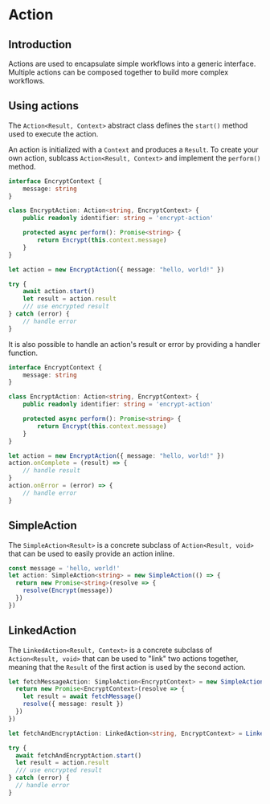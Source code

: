 # Action

## Introduction

Actions are used to encapsulate simple workflows into a generic interface. Multiple actions can be composed together to build more complex workflows.

## Using actions

The `Action<Result, Context>` abstract class defines the `start()` method used to execute the action.

An action is initialized with a `Context` and produces a `Result`. To create your own action, sublcass `Action<Result, Context>` and implement the `perform()` method.

```typescript
interface EncryptContext {
    message: string
}

class EncryptAction: Action<string, EncryptContext> {
    public readonly identifier: string = 'encrypt-action'

    protected async perform(): Promise<string> {
        return Encrypt(this.context.message)
    }
}

let action = new EncryptAction({ message: "hello, world!" })

try {
    await action.start()
    let result = action.result
    /// use encrypted result
} catch (error) {
    // handle error
}
```

It is also possible to handle an action's result or error by providing a handler function.

```typescript
interface EncryptContext {
    message: string
}

class EncryptAction: Action<string, EncryptContext> {
    public readonly identifier: string = 'encrypt-action'

    protected async perform(): Promise<string> {
        return Encrypt(this.context.message)
    }
}

let action = new EncryptAction({ message: "hello, world!" })
action.onComplete = (result) => {
    // handle result
}
action.onError = (error) => {
    // handle error
}
```

## SimpleAction

The `SimpleAction<Result>` is a concrete subclass of `Action<Result, void>` that can be used to easily provide an action inline.

```typescript
const message = 'hello, world!'
let action: SimpleAction<string> = new SimpleAction(() => {
  return new Promise<string>(resolve => {
    resolve(Encrypt(message))
  })
})
```

## LinkedAction

The `LinkedAction<Result, Context>` is a concrete subclass of `Action<Result, void>` that can be used to "link" two actions together, meaning that the `Result` of the first action is used by the second action.

```typescript
let fetchMessageAction: SimpleAction<EncryptContext> = new SimpleAction(() => {
  return new Promise<EncryptContext>(resolve => {
    let result = await fetchMessage()
    resolve({ message: result })
  })
})

let fetchAndEncryptAction: LinkedAction<string, EncryptContext> = LinkedAction(fetchMessageAction, EncryptAction)

try {
  await fetchAndEncryptAction.start()
  let result = action.result
  /// use encrypted result
} catch (error) {
  // handle error
}
```
